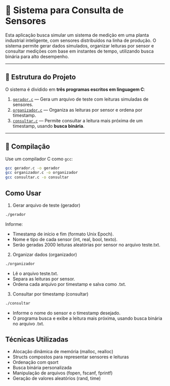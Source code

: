 # 📡 Sistema para Consulta de Sensores

Esta aplicação busca simular um sistema de medição em uma planta industrial inteligente, com sensores distribuídos na linha de produção. O sistema permite gerar dados simulados, organizar leituras por sensor e consultar medições com base em instantes de tempo, utilizando busca binária para alto desempenho.

---

## 📁 Estrutura do Projeto

O sistema é dividido em **três programas escritos em linguagem C**:

1. [`gerador.c`](gerador.c) — Gera um arquivo de teste com leituras simuladas de sensores.
2. [`organizador.c`](organizador.c) — Organiza as leituras por sensor e ordena por timestamp.
3. [`consultar.c`](consultar.c) — Permite consultar a leitura mais próxima de um timestamp, usando **busca binária**.

---

## 🔧 Compilação

Use um compilador C como `gcc`:

```bash
gcc gerador.c -o gerador
gcc organizador.c -o organizador
gcc consultar.c -o consultar
```
## Como Usar
1. Gerar arquivo de teste (gerador)
```bash
./gerador
```
Informe:

- Timestamp de início e fim (formato Unix Epoch).
- Nome e tipo de cada sensor (int, real, bool, texto).
- Serão geradas 2000 leituras aleatórias por sensor no arquivo teste.txt.

2. Organizar dados (organizador)
```bash
./organizador
```
- Lê o arquivo teste.txt.
- Separa as leituras por sensor.
- Ordena cada arquivo por timestamp e salva como <sensor>.txt.

3. Consultar por timestamp (consultar)
```bash
./consultar
```
- Informe o nome do sensor e o timestamp desejado.
- O programa busca e exibe a leitura mais próxima, usando busca binária no arquivo <sensor>.txt.

## Técnicas Utilizadas
- Alocação dinâmica de memória (malloc, realloc)
- Structs compostos para representar sensores e leituras
- Ordenação com qsort
- Busca binária personalizada
- Manipulação de arquivos (fopen, fscanf, fprintf)
- Geração de valores aleatórios (rand, time)
